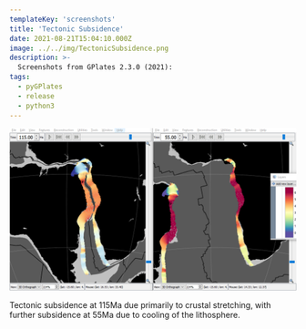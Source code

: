 ```yaml
---
templateKey: 'screenshots'
title: 'Tectonic Subsidence'
date: 2021-08-21T15:04:10.000Z
image: ../../img/TectonicSubsidence.png
description: >-
  Screenshots from GPlates 2.3.0 (2021):
tags:
  - pyGPlates
  - release
  - python3
---
```

![Tectonic Subsidence](../../img/TectonicSubsidence.png)

Tectonic subsidence at 115Ma due primarily to crustal stretching, with further subsidence at 55Ma due to cooling of the lithosphere.
